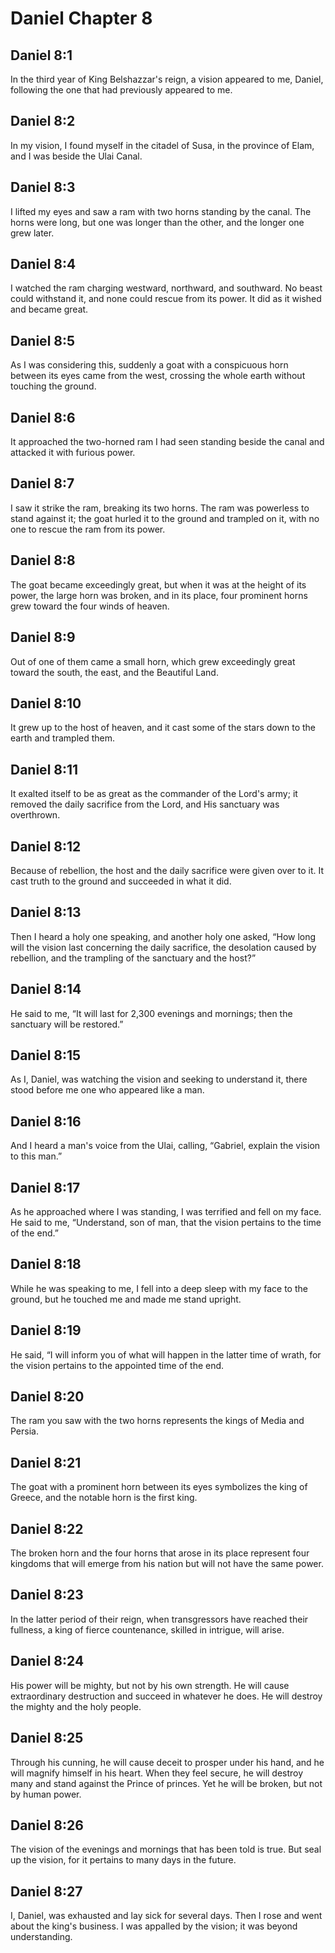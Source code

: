 # Daniel Chapter 8

## Daniel 8:1
In the third year of King Belshazzar's reign, a vision appeared to me, Daniel, following the one that had previously appeared to me.

## Daniel 8:2
In my vision, I found myself in the citadel of Susa, in the province of Elam, and I was beside the Ulai Canal.

## Daniel 8:3
I lifted my eyes and saw a ram with two horns standing by the canal. The horns were long, but one was longer than the other, and the longer one grew later.

## Daniel 8:4
I watched the ram charging westward, northward, and southward. No beast could withstand it, and none could rescue from its power. It did as it wished and became great.

## Daniel 8:5
As I was considering this, suddenly a goat with a conspicuous horn between its eyes came from the west, crossing the whole earth without touching the ground.

## Daniel 8:6
It approached the two-horned ram I had seen standing beside the canal and attacked it with furious power.

## Daniel 8:7
I saw it strike the ram, breaking its two horns. The ram was powerless to stand against it; the goat hurled it to the ground and trampled on it, with no one to rescue the ram from its power.

## Daniel 8:8
The goat became exceedingly great, but when it was at the height of its power, the large horn was broken, and in its place, four prominent horns grew toward the four winds of heaven.

## Daniel 8:9
Out of one of them came a small horn, which grew exceedingly great toward the south, the east, and the Beautiful Land.

## Daniel 8:10
It grew up to the host of heaven, and it cast some of the stars down to the earth and trampled them.

## Daniel 8:11
It exalted itself to be as great as the commander of the Lord's army; it removed the daily sacrifice from the Lord, and His sanctuary was overthrown.

## Daniel 8:12
Because of rebellion, the host and the daily sacrifice were given over to it. It cast truth to the ground and succeeded in what it did.

## Daniel 8:13
Then I heard a holy one speaking, and another holy one asked, “How long will the vision last concerning the daily sacrifice, the desolation caused by rebellion, and the trampling of the sanctuary and the host?”

## Daniel 8:14
He said to me, “It will last for 2,300 evenings and mornings; then the sanctuary will be restored.”

## Daniel 8:15
As I, Daniel, was watching the vision and seeking to understand it, there stood before me one who appeared like a man.

## Daniel 8:16
And I heard a man's voice from the Ulai, calling, “Gabriel, explain the vision to this man.”

## Daniel 8:17
As he approached where I was standing, I was terrified and fell on my face. He said to me, “Understand, son of man, that the vision pertains to the time of the end.”

## Daniel 8:18
While he was speaking to me, I fell into a deep sleep with my face to the ground, but he touched me and made me stand upright.

## Daniel 8:19
He said, “I will inform you of what will happen in the latter time of wrath, for the vision pertains to the appointed time of the end.

## Daniel 8:20
The ram you saw with the two horns represents the kings of Media and Persia.

## Daniel 8:21
The goat with a prominent horn between its eyes symbolizes the king of Greece, and the notable horn is the first king.

## Daniel 8:22
The broken horn and the four horns that arose in its place represent four kingdoms that will emerge from his nation but will not have the same power.

## Daniel 8:23
In the latter period of their reign, when transgressors have reached their fullness, a king of fierce countenance, skilled in intrigue, will arise.

## Daniel 8:24
His power will be mighty, but not by his own strength. He will cause extraordinary destruction and succeed in whatever he does. He will destroy the mighty and the holy people.

## Daniel 8:25
Through his cunning, he will cause deceit to prosper under his hand, and he will magnify himself in his heart. When they feel secure, he will destroy many and stand against the Prince of princes. Yet he will be broken, but not by human power.

## Daniel 8:26
The vision of the evenings and mornings that has been told is true. But seal up the vision, for it pertains to many days in the future.

## Daniel 8:27
I, Daniel, was exhausted and lay sick for several days. Then I rose and went about the king's business. I was appalled by the vision; it was beyond understanding.
